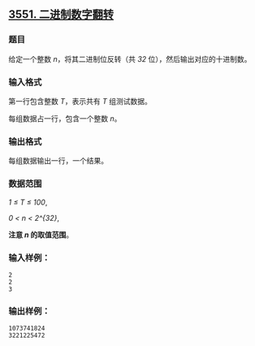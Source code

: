 ## [3551. 二进制数字翻转](https://www.acwing.com/problem/content/3554/)

### 题目

给定一个整数 *n*，将其二进制位反转（共 *32* 位），然后输出对应的十进制数。

### 输入格式

第一行包含整数 *T*，表示共有 *T* 组测试数据。

每组数据占一行，包含一个整数 *n*。

### 输出格式

每组数据输出一行，一个结果。

### 数据范围

*1 ≤ T ≤ 100*,

*0 < n < 2^{32}*,

**注意 *n* 的取值范围**。

### 输入样例：

```
2
2
3
```

### 输出样例：

```
1073741824
3221225472
```
